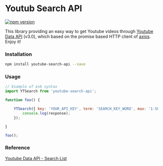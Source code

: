 # Youtub Search API

[![npm version](https://badge.fury.io/js/youtube-search-api.svg)](https://www.npmjs.com/package/youtube-search-api)

This library providing an easy way to get Youtube videos through [Youtube Data API](https://developers.google.com/youtube/v3/) (v3.0), which based on the promise based HTTP client of [axios](https://github.com/mzabriskie/axios). Enjoy it!

### Installation
```bash
npm install youtube-search-api --save
```

### Usage
```js
// Example of es6 syntax
import YTSearch from 'youtube-search-api';

function foo() {

	YTSearch({ key: 'YOUR_API_KEY', term: 'SEARCH_KEY_WORD', max: '1-50' }, response => {
		console.log(response);
	});

}

foo();
```

### Reference
[Youtube Data API - Search List](https://developers.google.com/youtube/v3/docs/search/list)